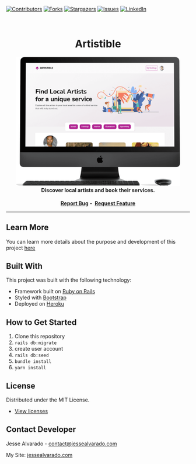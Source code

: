 <div id="top"></div>
<!--
*** Thanks for checking out the Best-README-Template. If you have a suggestion
*** that would make this better, please fork the repo and create a pull request
*** or simply open an issue with the tag "enhancement".
*** Don't forget to give the project a star!
*** Thanks again! Now go create something AMAZING! :D
-->

<!-- PROJECT SHIELDS -->
<!--
*** I'm using markdown "reference style" links for readability.
*** Reference links are enclosed in brackets [ ] instead of parentheses ( ).
*** See the bottom of this document for the declaration of the reference variables
*** for contributors-url, forks-url, etc. This is an optional, concise syntax you may use.
*** https://www.markdownguide.org/basic-syntax/#reference-style-links
-->

[![Contributors][contributors-shield]][contributors-url]
[![Forks][forks-shield]][forks-url]
[![Stargazers][stars-shield]][stars-url]
[![Issues][issues-shield]][issues-url]
[![LinkedIn][linkedin-shield]][linkedin-url]

<!-- PROJECT LOGO -->
<br />
<div align="center">
  <h1 align="center">Artistible</h1>
  
  <img src="preview.png" width="450">
  <br />

  <strong align="center">
    Discover local artists and book their services.
<br/><br/>
   <a href="https://github.com/alvara/artistible/issues">Report Bug</a>・
   <a href="https://github.com/alvara/artistible/issues">Request Feature</a>
  </strong>
</div>
<hr>

<!-- ABOUT THE PROJECT -->
## Learn More
You can learn more details about the purpose and development of this project [here](https://jessealvarado.com/portfolio/artistible)

## Built With

This project was built with the following technology:

* Framework built on [Ruby on Rails](https://rubyonrails.org/)
* Styled with [Bootstrap](https://getbootstrap.com)
* Deployed on [Heroku](https://heroku.com/)

## How to Get Started
1. Clone this repository
2. `rails db:migrate`
3. create user account 
4. `rails db:seed`
5. `bundle install`
6. `yarn install`

<!-- LICENSE -->
## License

Distributed under the MIT License.
* [View licenses](https://choosealicense.com)

<!-- CONTACT -->
## Contact Developer

Jesse Alvarado - contact@jessealvarado.com

My Site: [jessealvarado.com](https://jessealvarado.com)

<!-- MARKDOWN LINKS & IMAGES -->
<!-- https://www.markdownguide.org/basic-syntax/#reference-style-links -->
[contributors-shield]: https://img.shields.io/github/contributors/alvara/artistible.svg?style=for-the-badge
[contributors-url]: https://github.com/alvara/artistible/graphs/contributors
[forks-shield]: https://img.shields.io/github/forks/alvara/artistible.svg?style=for-the-badge
[forks-url]: https://github.com/alvara/artistible/network/members
[stars-shield]: https://img.shields.io/github/stars/alvara/artistible.svg?style=for-the-badge
[stars-url]: https://github.com/alvara/artistible/stargazers
[issues-shield]: https://img.shields.io/github/issues/alvara/artistible.svg?style=for-the-badge
[issues-url]: https://github.com/alvara/artistible/issues
[license-shield]: https://img.shields.io/github/license/alvara/artistible.svg?style=for-the-badge
[license-url]: https://github.com/alvara/alvara/artistible/blob/master/LICENSE.txt
[linkedin-shield]: https://img.shields.io/badge/-LinkedIn-black.svg?style=for-the-badge&logo=linkedin&colorB=555
[linkedin-url]: https://linkedin.com/in/jesse-alvarado
[product-screenshot]: images/screenshot.png


